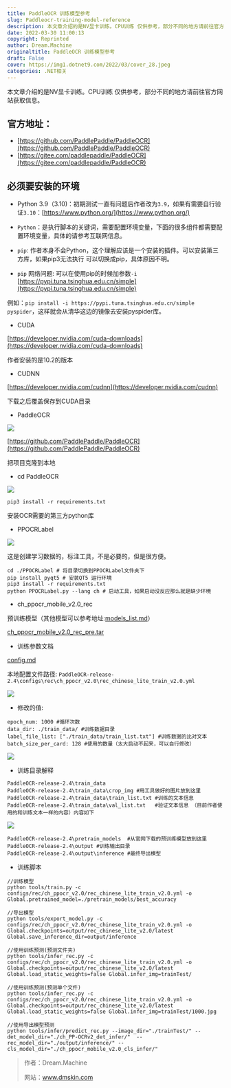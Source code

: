```yaml
---
title: PaddleOCR 训练模型参考
slug: Paddleocr-training-model-reference
description: 本文章介绍的是NV显卡训练。CPU训练 仅供参考，部分不同的地方请前往官方网站获取信息。
date: 2022-03-30 11:00:13
copyright: Reprinted
author: Dream.Machine
originaltitle: PaddleOCR 训练模型参考
draft: False
cover: https://img1.dotnet9.com/2022/03/cover_28.jpeg
categories: .NET相关
---
```


本文章介绍的是NV显卡训练。CPU训练 仅供参考，部分不同的地方请前往官方网站获取信息。

## 官方地址：

- [https://github.com/PaddlePaddle/PaddleOCR](https://github.com/PaddlePaddle/PaddleOCR)
- [https://gitee.com/paddlepaddle/PaddleOCR](https://gitee.com/paddlepaddle/PaddleOCR)

## 必须要安装的环境

- Python 3.9（3.10)：初期测试一直有问题后作者改为`3.9`，如果有需要自行验证`3.10`：[https://www.python.org/](https://www.python.org/)

- `Python`：是执行脚本的关键词，需要配置环境变量，下面的很多组件都需要配置环境变量，具体的请参考互联网信息。

- `pip`: 作者本身不会Python，这个理解应该是一个安装的插件。可以安装第三方库，如果pip3无法执行 可以切换成pip，具体原因不明。

- `pip` 网络问题: 可以在使用pip的时候加参数`-i` [https://pypi.tuna.tsinghua.edu.cn/simple](https://pypi.tuna.tsinghua.edu.cn/simple) 

例如：`pip install -i https://pypi.tuna.tsinghua.edu.cn/simple pyspider`，这样就会从清华这边的镜像去安装pyspider库。

- CUDA

[https://developer.nvidia.com/cuda-downloads](https://developer.nvidia.com/cuda-downloads)

作者安装的是10.2的版本

- CUDNN

[https://developer.nvidia.com/cudnn](https://developer.nvidia.com/cudnn)

下载之后覆盖保存到CUDA目录

- PaddleOCR

![](https://img1.dotnet9.com/2022/03/2801.png)

[https://github.com/PaddlePaddle/PaddleOCR](https://github.com/PaddlePaddle/PaddleOCR)

把项目克隆到本地

- cd PaddleOCR

![](https://img1.dotnet9.com/2022/03/2802.png)

```shell
pip3 install -r requirements.txt
```

安装OCR需要的第三方python库

- PPOCRLabel

![](https://img1.dotnet9.com/2022/03/2803.png)

这是创建学习数据的，标注工具，不是必要的，但是很方便。

```shell
cd ./PPOCRLabel # 将目录切换到PPOCRLabel文件夹下
pip install pyqt5 # 安装QT5 运行环境
pip3 install -r requirements.txt  
python PPOCRLabel.py --lang ch # 启动工具，如果启动没反应那么就是缺少环境
```

- ch_ppocr_mobile_v2.0_rec

预训练模型（其他模型可以参考地址:[models_list.md](https://gitee.com/paddlepaddle/PaddleOCR/blob/v2.1.1/doc/doc_ch/models_list.md)）

[ch_ppocr_mobile_v2.0_rec_pre.tar](https://paddleocr.bj.bcebos.com/dygraph_v2.0/ch/ch_ppocr_mobile_v2.0_rec_pre.tar)

- 训练参数文档

[config.md](https://gitee.com/paddlepaddle/PaddleOCR/blob/release/2.0/doc/doc_ch/config.md)

本地配置文件路径: `PaddleOCR-release-2.4\configs\rec\ch_ppocr_v2.0\rec_chinese_lite_train_v2.0.yml`

![](https://img1.dotnet9.com/2022/03/2804.png)

- 修改的值:

```shell
epoch_num: 1000 #循环次数
data_dir: ./train_data/ #训练数据目录
label_file_list: ["./train_data/train_list.txt"] #训练数据的比对文本
batch_size_per_card: 128 #使用的数量（太大启动不起来，可以自行修改）
```

![](https://img1.dotnet9.com/2022/03/2805.png)

- 训练目录解释

```shell
PaddleOCR-release-2.4\train_data
PaddleOCR-release-2.4\train_data\crop_img #用工具做好的图片放到这里
PaddleOCR-release-2.4\train_data\train_list.txt #训练的文本信息
PaddleOCR-release-2.4\train_data\val_list.txt   #验证文本信息 （目前作者使用的和训练文本一样的内容）内容如下
```

![](https://img1.dotnet9.com/2022/03/2806.png)

```shell
PaddleOCR-release-2.4\pretrain_models  #从官网下载的预训练模型放到这里
PaddleOCR-release-2.4\output #训练输出目录
PaddleOCR-release-2.4\output\inference #最终导出模型
```

- 训练脚本

```shell
//训练模型
python tools/train.py -c configs/rec/ch_ppocr_v2.0/rec_chinese_lite_train_v2.0.yml -o Global.pretrained_model=./pretrain_models/best_accuracy
```

```shell
//导出模型
python tools/export_model.py -c configs/rec/ch_ppocr_v2.0/rec_chinese_lite_train_v2.0.yml -o Global.checkpoints=output/rec_chinese_lite_v2.0/latest Global.save_inference_dir=output/inference
```

```shell
//使用训练预测(预测文件夹)
python tools/infer_rec.py -c configs/rec/ch_ppocr_v2.0/rec_chinese_lite_train_v2.0.yml -o Global.checkpoints=output/rec_chinese_lite_v2.0/latest Global.load_static_weights=false Global.infer_img=trainTest/ 
```

```shell
//使用训练预测(预测单个文件)
python tools/infer_rec.py -c configs/rec/ch_ppocr_v2.0/rec_chinese_lite_train_v2.0.yml -o Global.checkpoints=output/rec_chinese_lite_v2.0/latest Global.load_static_weights=false Global.infer_img=trainTest/1000.jpg
```

```shell
//使用导出模型预测
python tools/infer/predict_rec.py --image_dir="./trainTest/" --det_model_dir="./ch_PP-OCRv2_det_infer/"  --rec_model_dir="./output/inference/" --cls_model_dir="./ch_ppocr_mobile_v2.0_cls_infer/"  
```

>作者：Dream.Machine
>
>网站：www.dmskin.com
